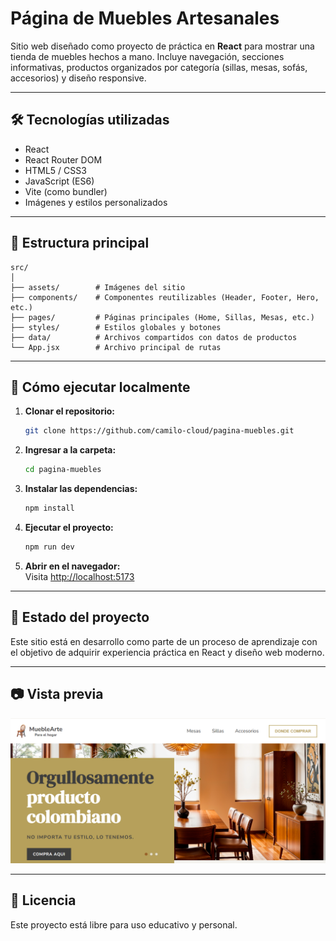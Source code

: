 # Página de Muebles Artesanales

Sitio web diseñado como proyecto de práctica en **React** para mostrar una tienda de muebles hechos a mano. Incluye navegación, secciones informativas, productos organizados por categoría (sillas, mesas, sofás, accesorios) y diseño responsive.

---

## 🛠️ Tecnologías utilizadas

- React
- React Router DOM
- HTML5 / CSS3
- JavaScript (ES6)
- Vite (como bundler)
- Imágenes y estilos personalizados

---

## 📁 Estructura principal

```
src/
│
├── assets/        # Imágenes del sitio
├── components/    # Componentes reutilizables (Header, Footer, Hero, etc.)
├── pages/         # Páginas principales (Home, Sillas, Mesas, etc.)
├── styles/        # Estilos globales y botones
├── data/          # Archivos compartidos con datos de productos
└── App.jsx        # Archivo principal de rutas
```

---

## 🚀 Cómo ejecutar localmente

1. **Clonar el repositorio:**
   ```bash
   git clone https://github.com/camilo-cloud/pagina-muebles.git
   ```

2. **Ingresar a la carpeta:**
   ```bash
   cd pagina-muebles
   ```

3. **Instalar las dependencias:**
   ```bash
   npm install
   ```

4. **Ejecutar el proyecto:**
   ```bash
   npm run dev
   ```

5. **Abrir en el navegador:**  
   Visita [http://localhost:5173](http://localhost:5173)

---

## 📌 Estado del proyecto

Este sitio está en desarrollo como parte de un proceso de aprendizaje con el objetivo de adquirir experiencia práctica en React y diseño web moderno.

---

## 📷 Vista previa

![Project Cover Image](src/assets/images/portada.PNG)


---

## 📄 Licencia

Este proyecto está libre para uso educativo y personal.